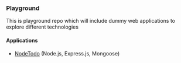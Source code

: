 ### Playground
This is playground repo which will include dummy web applications to explore different technologies  

#### Applications
* [NodeTodo](https://github.com/msalahz/playground/tree/master/NodeTodo) (Node.js, Express.js, Mongoose)
